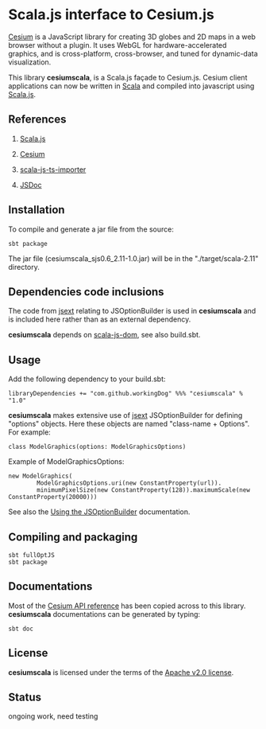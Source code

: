 # Scala.js interface to Cesium.js

[Cesium](http://cesiumjs.org/) is a JavaScript library for creating 3D globes and 2D maps in a web browser without a plugin. 
It uses WebGL for hardware-accelerated graphics, and is cross-platform, cross-browser, 
and tuned for dynamic-data visualization. 

This library **cesiumscala**, is a Scala.js façade to Cesium.js.
Cesium client applications can now be written in [Scala](http://www.scala-lang.org/) and compiled into javascript
using [Scala.js](https://www.scala-js.org/).

## References
 
1) [Scala.js](https://www.scala-js.org/)

2) [Cesium](https://cesiumjs.org/)

3) [scala-js-ts-importer](https://github.com/sjrd/scala-js-ts-importer)

4) [JSDoc](http://usejsdoc.org/)

## Installation

To compile and generate a jar file from the source:

    sbt package

The jar file (cesiumscala_sjs0.6_2.11-1.0.jar) will be in the "./target/scala-2.11" directory.

## Dependencies code inclusions

The code from [jsext](https://github.com/jducoeur/jsext) relating to JSOptionBuilder is used in **cesiumscala** and
is included here rather than as an external dependency.

**cesiumscala** depends on [scala-js-dom](https://github.com/scala-js/scala-js-dom), see also build.sbt.

## Usage

Add the following dependency to your build.sbt:

    libraryDependencies += "com.github.workingDog" %%% "cesiumscala" % "1.0"

**cesiumscala** makes extensive use of [jsext](https://github.com/jducoeur/jsext) JSOptionBuilder for
defining "options" objects. Here these objects are named "class-name + Options". For example:

    class ModelGraphics(options: ModelGraphicsOptions)

Example of ModelGraphicsOptions:

    new ModelGraphics(
            ModelGraphicsOptions.uri(new ConstantProperty(url)).
            minimumPixelSize(new ConstantProperty(128)).maximumScale(new ConstantProperty(20000)))

See also the [Using the JSOptionBuilder](https://github.com/jducoeur/jsext#using-the-jsoptionbuilder) documentation.

## Compiling and packaging

    sbt fullOptJS
    sbt package

## Documentations

Most of the [Cesium API reference](https://cesiumjs.org/refdoc.html) has been copied across to this library.
**cesiumscala** documentations can be generated by typing:

    sbt doc

## License

**cesiumscala** is licensed under the terms of the [Apache v2.0 license](http://www.apache.org/licenses/LICENSE-2.0).

## Status

ongoing work, need testing



